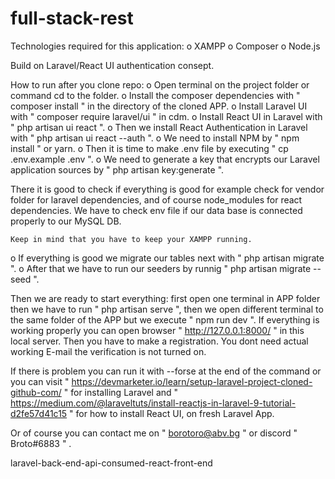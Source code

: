 # full-stack-rest
 
 Technologies required for this application:
  o XAMPP
  o Composer
  o Node.js
  
 Build on Laravel/React UI authentication consept.
 
 How to run after you clone repo:
  o Open terminal on the project folder or command cd to the folder.
  o Install the composer dependencies with " composer install " in the directory of the cloned APP.
  o Install Laravel UI with " composer require laravel/ui " in cdm.
  o Install React UI in Laravel with " php artisan ui react ".
  o Then we install React Authentication in Laravel with " php artisan ui react --auth ".
  o We need to install NPM by " npm install " or yarn.
  o Then it is time to make .env file by executing " cp .env.example .env ".
  o We need to generate a key that encrypts our Laravel application sources by " php artisan key:generate ".
  
  There it is good to check if everything is good for example check for vendor folder for laravel dependencies,
  and of course node_modules for react dependencies. We have to check env file if our data base is connected properly
  to our MySQL DB.
    
    Keep in mind that you have to keep your XAMPP running.
  o If everything is good we migrate our tables next with " php artisan migrate ".
  o After that we have to run our seeders by runnig " php artisan migrate --seed ".
  
  Then we are ready to start everything: first open one terminal in APP folder then we have to run 
  " php artisan serve ", then we open different  terminal to the same folder of the APP but we execute 
  " npm run dev ". If everything is working properly you can open browser " http://127.0.0.1:8000/ " in this local 
  server. Then you have to make a registration. You dont need actual working E-mail the verification is not turned on. 
  
  If there is problem you can run it with --forse at the end of the command or you can visit " https://devmarketer.io/learn/setup-laravel-project-cloned-github-com/ " 
  for installing Laravel and " https://medium.com/@laraveltuts/install-reactjs-in-laravel-9-tutorial-d2fe57d41c15 " for how to install React UI,
  on fresh Laravel App.
  
  Or of course you can contact me on " borotoro@abv.bg " or discord " Broto#6883 " .










laravel-back-end-api-consumed-react-front-end
